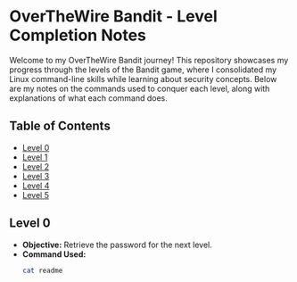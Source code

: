 # OverTheWire Bandit - Level Completion Notes

Welcome to my OverTheWire Bandit journey! This repository showcases my progress through the levels of the Bandit game, where I consolidated my Linux command-line skills while learning about security concepts. Below are my notes on the commands used to conquer each level, along with explanations of what each command does.

## Table of Contents

- [Level 0](#level-0)
- [Level 1](#level-1)
- [Level 2](#level-2)
- [Level 3](#level-3)
- [Level 4](#level-4)
- [Level 5](#level-5)

## Level 0
- **Objective:** Retrieve the password for the next level.
- **Command Used:** 
  ```bash
  cat readme
